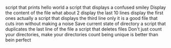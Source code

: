 script that prints hello world
a script that displays a confused smiley
Display the content of the file
what about 2
display the last 10 lines
display the first ones actually
a script that displays the third line only
it is a good file that cuts iron without making a noise
Save current state of directory
a script that duplicates the last line of the file
a script that deletes files
Don't just count your directories, make your directories count
being unique is better than bein perfect
